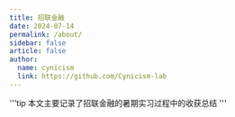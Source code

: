 ```yaml
---
title: 招联金融
date: 2024-07-14
permalink: /about/
sidebar: false
article: false
author:
  name: cynicism
  link: https://github.com/Cynicism-lab
---
```

'''tip 
本文主要记录了招联金融的暑期实习过程中的收获总结
'''

